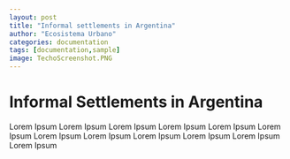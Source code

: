 ```yaml
---
layout: post
title: "Informal settlements in Argentina"
author: "Ecosistema Urbano"
categories: documentation
tags: [documentation,sample]
image: TechoScreenshot.PNG
---
```


# Informal Settlements in Argentina
Lorem Ipsum Lorem Ipsum Lorem Ipsum Lorem Ipsum Lorem Ipsum Lorem Ipsum Lorem Ipsum Lorem Ipsum Lorem Ipsum Lorem Ipsum Lorem Ipsum Lorem Ipsum
